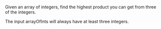 

Given an array of integers, find the highest product you can get from three of the integers.

The input arrayOfInts will always have at least three integers.

